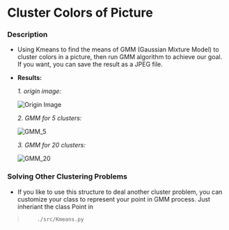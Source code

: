 # Cluster Colors of Picture

### Description
   * Using Kmeans to find the means of GMM (Gaussian Mixture Model)
     to cluster colors in a picture, then run GMM algorithm to achieve
     our goal. If you want, you can save the result as a JPEG file.
     
   * **Results:**
   
     _1. origin image:_ 
     
     ![Origin Image](https://github.com/bobolee1239/cluster_colors_of_pic/blob/master/SamplePics/img.jpg)
     
     _2. GMM for 5 clusters:_
     
     ![GMM_5](https://github.com/bobolee1239/cluster_colors_of_pic/blob/master/SamplePics/GMM_5.jpg)
     
     _3. GMM for 20 clusters:_
     
     ![GMM_20](https://github.com/bobolee1239/cluster_colors_of_pic/blob/master/SamplePics/GMM_20.jpg)
     
### Solving  Other  Clustering  Problems
   * If you like to use this structure to deal another cluster problem, 
     you can customize your class to represent your point in GMM process.
     Just inheriant the class Point in 

>         ./src/Kmeans.py 
     
